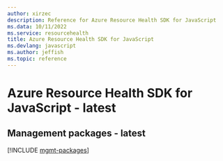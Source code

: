 ```yaml
---
author: xirzec
description: Reference for Azure Resource Health SDK for JavaScript
ms.data: 10/11/2022
ms.service: resourcehealth
title: Azure Resource Health SDK for JavaScript
ms.devlang: javascript
ms.author: jeffish
ms.topic: reference
---
```

# Azure Resource Health SDK for JavaScript - latest

## Management packages - latest
[!INCLUDE [mgmt-packages](resource-health-mgmt-index.md)]
